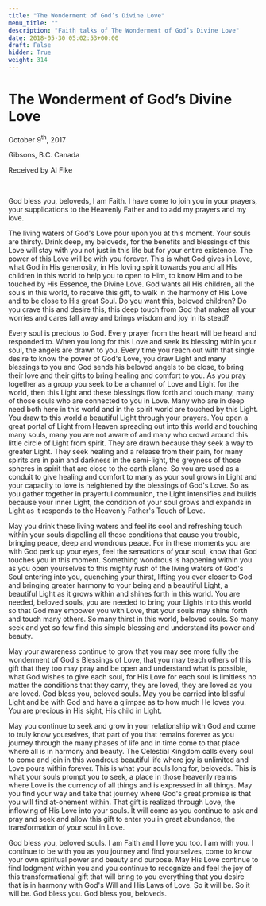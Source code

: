 ```yaml
---
title: "The Wonderment of God’s Divine Love"
menu_title: ""
description: "Faith talks of The Wonderment of God’s Divine Love"
date: 2018-05-30 05:02:53+00:00
draft: False
hidden: True
weight: 314
---
```

# The Wonderment of God’s Divine Love

October 9<sup>th</sup>, 2017

Gibsons, B.C. Canada

Received by Al Fike

 

God bless you, beloveds, I am Faith. I have come to join you in your prayers, your supplications to the Heavenly Father and to add my prayers and my love.

The living waters of God's Love pour upon you at this moment. Your souls are thirsty. Drink deep, my beloveds, for the benefits and blessings of this Love will stay with you not just in this life but for your entire existence. The power of this Love will be with you forever. This is what God gives in Love, what God in His generosity, in His loving spirit towards you and all His children in this world to help you to open to Him, to know Him and to be touched by His Essence, the Divine Love. God wants all His children, all the souls in this world, to receive this gift, to walk in the harmony of His Love and to be close to His great Soul. Do you want this, beloved children? Do you crave this and desire this, this deep touch from God that makes all your worries and cares fall away and brings wisdom and joy in its stead?

Every soul is precious to God. Every prayer from the heart will be heard and responded to. When you long for this Love and seek its blessing within your soul, the angels are drawn to you. Every time you reach out with that single desire to know the power of God's Love, you draw Light and many blessings to you and God sends his beloved angels to be close, to bring their love and their gifts to bring healing and comfort to you. As you pray together as a group you seek to be a channel of Love and Light for the world, then this Light and these blessings flow forth and touch many, many of those souls who are connected to you in Love. Many who are in deep need both here in this world and in the spirit world are touched by this Light. You draw to this world a beautiful Light through your prayers. You open a great portal of Light from Heaven spreading out into this world and touching many souls, many you are not aware of and many who crowd around this little circle of Light from spirit. They are drawn because they seek a way to greater Light. They seek healing and a release from their pain, for many spirits are in pain and darkness in the semi-light, the greyness of those spheres in spirit that are close to the earth plane. So you are used as a conduit to give healing and comfort to many as your soul grows in Light and your capacity to love is heightened by the blessings of God's Love. So as you gather together in prayerful communion, the Light intensifies and builds because your inner Light, the condition of your soul grows and expands in Light as it responds to the Heavenly Father's Touch of Love. 

May you drink these living waters and feel its cool and refreshing touch within your souls dispelling all those conditions that cause you trouble, bringing peace, deep and wondrous peace. For in these moments you are with God perk up your eyes, feel the sensations of your soul, know that God touches you in this moment. Something wondrous is happening within you as you open yourselves to this mighty rush of the living waters of God's Soul entering into you, quenching your thirst, lifting you ever closer to God and bringing greater harmony to your being and a beautiful Light, a beautiful Light as it grows within and shines forth in this world. You are needed, beloved souls, you are needed to bring your Lights into this world so that God may empower you with Love, that your souls may shine forth and touch many others. So many thirst in this world, beloved souls. So many seek and yet so few find this simple blessing and understand its power and beauty.

May your awareness continue to grow that you may see more fully the wonderment of God's Blessings of Love, that you may teach others of this gift that they too may pray and be open and understand what is possible, what God wishes to give each soul, for His Love for each soul is limitless no matter the conditions that they carry, they are loved, they are loved as you are loved. God bless you, beloved souls. May you be carried into blissful Light and be with God and have a glimpse as to how much He loves you. You are precious in His sight, His child in Light. 

May you continue to seek and grow in your relationship with God and come to truly know yourselves, that part of you that remains forever as you journey through the many phases of life and in time come to that place where all is in harmony and beauty. The Celestial Kingdom calls every soul to come and join in this wondrous beautiful life where joy is unlimited and Love pours within forever. This is what your souls long for, beloveds. This is what your souls prompt you to seek, a place in those heavenly realms where Love is the currency of all things and is expressed in all things. May you find your way and take that journey where God's great promise is that you will find at-onement within. That gift is realized through Love, the inflowing of His Love into your souls. It will come as you continue to ask and pray and seek and allow this gift to enter you in great abundance, the transformation of your soul in Love.

God bless you, beloved souls. I am Faith and I love you too. I am with you. I continue to be with you as you journey and find yourselves, come to know your own spiritual power and beauty and purpose. May His Love continue to find lodgment within you and you continue to recognize and feel the joy of this transformational gift that will bring to you everything that you desire that is in harmony with God's Will and His Laws of Love. So it will be. So it will be. God bless you. God bless you, beloveds.


